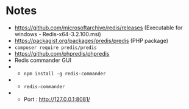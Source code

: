 # Notes

- https://github.com/microsoftarchive/redis/releases (Executable for windows - Redis-x64-3.2.100.msi)
- https://packagist.org/packages/predis/predis (PHP package)
- `composer require predis/predis`
- https://github.com/phpredis/phpredis
- Redis commander GUI
- - `npm install -g redis-commander`
- - `redis-commander`
- - Port : http://127.0.0.1:8081/